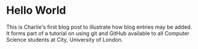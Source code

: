 # Hello World

This is Charlie's first blog post to illustrate how blog entries may be added. 
It forms part of a tutorial on using git and GitHub available to all Computer Science students at City, University of London.

